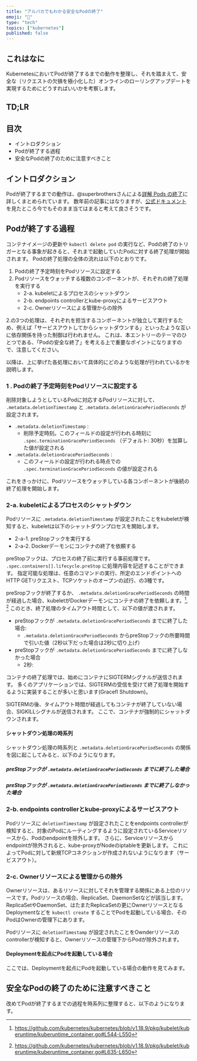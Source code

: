 ```yaml
---
title: "アルパカでもわかる安全なPodの終了"
emoji: "🦙"
type: "tech"
topics: ["kubernetes"]
published: false
---
```


これはなに
---
KubernetesにおいてPodが終了するまでの動作を整理し、それを踏まえて、安全な（リクエストの欠損を極小化した）オンラインのローリングアップデートを実現するためにどうすればいいかを考察します。

<!-- ### 想定する前提知識

- 突き合わせループの概念を理解している
- KubernetesのDeployment, Service, Podリソースを使ったことがある -->

TD;LR
---


目次
---

- イントロダクション
- Podが終了する過程
- 安全なPodの終了のために注意すべきこと


イントロダクション
---
Podが終了するまでの動作は、@superbrothersさんによる[詳解 Pods の終了](https://qiita.com/superbrothers/items/3ac78daba3560ea406b2)に詳しくまとめられています。
数年前の記事にはなりますが、[公式ドキュメント]()を見たところ今でもそのまま当てはまると考えて良さそうです。

<!-- というわけでこの章は「そちらをご覧ください！」で終わってもよいのですが、それではあまりにも身も蓋もないので、ここでは「これはなに」にある目標を達成するために必要な情報に絞って整理したいと思います。 -->

Podが終了する過程
---
コンテナイメージの更新や `kubectl delete pod` の実行など、Podの終了のトリガーとなる事象が起きると、それまで起動していたPodに対する終了処理が開始されます。
Podの終了処理の全体の流れは以下のとおりです。

1. Podの終了予定時刻をPodリソースに設定する
2. Podリソースをウォッチする複数のコンポーネントが、それぞれの終了処理を実行する
    - 2-a. kubeletによるプロセスのシャットダウン
    - 2-b. endpoints controllerとkube-proxyによるサービスアウト
    - 2-c. Ownerリソースによる管理からの除外

2.の3つの処理は、それぞれを担当するコンポーネントが独立して実行するため、例えば「サービスアウトしてからシャットダウンする」といったような互いに依存関係を持った制御は行われません。
これは、本エントリーのテーマのひとつである、「Podの安全な終了」を考える上で重要なポイントになりますので、注意してください。

<!-- TODO: 図 -->

以降は、上に挙げた各処理において具体的にどのような処理が行われているかを説明します。

### 1 . Podの終了予定時刻をPodリソースに設定する
削除対象しようとしているPodに対応するPodリソースに対して、 `.metadata.deletionTimestamp` と `.metadata.deletionGracePeriodSeconds` が設定されます。

- `.metadata.deletionTimestamp` :
    - 削除予定時刻。このフィールドの設定が行われる時刻に `.spec.terminationGracePeriodSeconds` （デフォルト: 30秒）を加算した値が設定される
- `.metadata.deletionGracePeriodSeconds` : 
    - このフィールドの設定が行われる時点での `.spec.terminationGracePeriodSeconds` の値が設定される

これをきっかけに、Podリソースをウォッチしている各コンポーネントが後続の終了処理を開始します。

### 2-a. kubeletによるプロセスのシャットダウン
Podリソースに `.metadata.deletionTimestamp` が設定されたことをkubeletが検知すると、kubeletは以下のシャットダウンプロセスを開始します。

- 2-a-1. preStopフックを実行する
- 2-a-2. Dockerデーモンにコンテナの終了を依頼する

preStopフックは、プロセスの終了前に実行する事前処理です。
`.spec.containers[].lifecycle.preStop` に処理内容を記述することができます。
指定可能な処理は、任意のコマンドの実行、所定のエンドポイントへのHTTP GETリクエスト、TCPソケットのオープンの試行、の3種です。

preSropフックが終了するか、 `.metadata.deletionGracePeriodSeconds` の時間が経過した場合、kubeletがDockerデーモンにコンテナの終了を依頼します。[^1], [^2]
このとき、終了処理のタイムアウト時間として、以下の値が渡されます。

- preStopフックが `.metadata.deletionGracePeriodSeconds` までに終了した場合:
    - `.metadata.deletionGracePeriodSeconds` からpreStopフックの所要時間で引いた値（2秒以下だった場合は2秒に切り上げ）
- preStopフックが `.metadata.deletionGracePeriodSeconds` までに終了しなかった場合
    - 2秒:

コンテナの終了処理では、始めにコンテナにSIGTERMシグナルが送信されます。
多くのアプリケーションでは、SIGTERMの受信を受けて終了処理を開始するように実装することが多いと思います(Gracefl Shutdown)。

SIGTERMの後、タイムアウト時間が経過してもコンテナが終了していない場合、SIGKILLシグナルが送信されます。
ここで、コンテナが強制的にシャットダウンされます。

[^1]: https://github.com/kubernetes/kubernetes/blob/v1.18.9/pkg/kubelet/kuberuntime/kuberuntime_container.go#L544-L550
[^2]: https://github.com/kubernetes/kubernetes/blob/v1.18.9/pkg/kubelet/kuberuntime/kuberuntime_container.go#L635-L650

#### シャットダウン処理の時系列
シャットダウン処理の時系列と `.metadata.deletionGracePeriodSeconds` の関係を図に起こしてみると、以下のようになります。

##### preStopフックが `.metadata.deletionGracePeriodSeconds` までに終了した場合

<!-- 図 -->

##### preStopフックが `.metadata.deletionGracePeriodSeconds` までに終了しなかった場合

<!-- 図 -->

### 2-b. endpoints controllerとkube-proxyによるサービスアウト
Podリソースに `deletionTimestamp` が設定されたことをendpoints controllerが検知すると、対象のPodにルーティングするように設定されているServiceリソースから、Podのendpointを除外します。
さらに、Serviceリソースからendpointが除外されると、kube-proxyがNodeのiptableを更新します。
これによってPodに対して新規TCPコネクションが作成されないようになります（サービスアウト）。

<!-- 図 -->

### 2-c. Ownerリソースによる管理からの除外
Ownerリソースは、あるリソースに対してそれを管理する関係にある上位のリソースです。Podリソースの場合、ReplicaSet、DaemonSetなどが該当します。
ReplicaSetやDaemonSet、はたまたReplicaSetの更にOwnerリソースとなるDeploymentなどを `kubectl create` することでPodを起動している場合、そのPodはOwnerの管理下にあります。

<!-- 図 -->

Podリソースに `deletionTimestamp` が設定されたことをOwnderリソースのcontrollerが検知すると、Ownerリソースの管理下からPodが除外されます。

#### Deploymentを起点にPodを起動している場合
ここでは、Deploymentを起点にPodを起動している場合の動作を見てみます。


安全なPodの終了のために注意すべきこと
---
改めてPodが終了するまでの過程を時系列に整理すると、以下のようになります。
